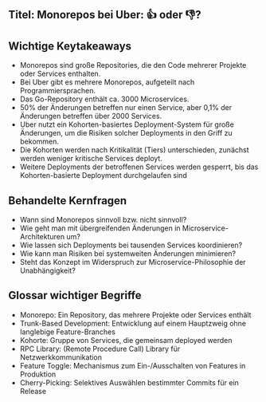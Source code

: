 ## Titel: Monorepos bei Uber: 👍 oder 👎?

## Wichtige Keytakeaways
- Monorepos sind große Repositories, die den Code mehrerer Projekte oder Services enthalten.
- Bei Uber gibt es mehrere Monorepos, aufgeteilt nach Programmiersprachen.
- Das Go-Repository enthält ca. 3000 Microservices.
- 50% der Änderungen betreffen nur einen Service, aber 0,1% der Änderungen betreffen über 2000 Services.
- Uber nutzt ein Kohorten-basiertes Deployment-System für große Änderungen, um die Risiken solcher Deployments in den Griff zu bekommen.
- Die Kohorten werden nach Kritikalität (Tiers) unterschieden, zunächst werden weniger kritische Services deployt.
- Weitere Deployments der betroffenen Services werden gesperrt, bis das Kohorten-basierte Deployment durchgelaufen sind

## Behandelte Kernfragen
- Wann sind Monorepos sinnvoll bzw. nicht sinnvoll?
- Wie geht man mit übergreifenden Änderungen in Microservice-Architekturen um?
- Wie lassen sich Deployments bei tausenden Services koordinieren?
- Wie kann man Risiken bei systemweiten Änderungen minimieren?
- Steht das Konzept im Widerspruch zur Microservice-Philosophie der Unabhängigkeit?

## Glossar wichtiger Begriffe
- Monorepo: Ein Repository, das mehrere Projekte oder Services enthält
- Trunk-Based Development: Entwicklung auf einem Hauptzweig ohne langlebige Feature-Branches
- Kohorte: Gruppe von Services, die gemeinsam deployed werden
- RPC Library: (Remote Procedure Call) Library für Netzwerkkommunikation
- Feature Toggle: Mechanismus zum Ein-/Ausschalten von Features in Produktion
- Cherry-Picking: Selektives Auswählen bestimmter Commits für ein Release
